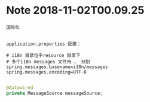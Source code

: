 Note 2018-11-02T00.09.25
========================

```
国际化


application.properties 配置：

# i18n 目录位于resource 目录下
# 多个i18n messages 文件用 ， 分割
spring.messages.basename=i18n/messages 
spring.messages.encoding=UTF-8
```

```java

@Autowired 
private MessageSource messageSource;

```